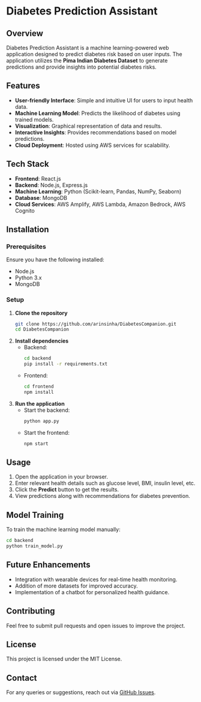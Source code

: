 # Diabetes Prediction Assistant

## Overview
Diabetes Prediction Assistant is a machine learning-powered web application designed to predict diabetes risk based on user inputs. The application utilizes the **Pima Indian Diabetes Dataset** to generate predictions and provide insights into potential diabetes risks.

## Features
- **User-friendly Interface**: Simple and intuitive UI for users to input health data.
- **Machine Learning Model**: Predicts the likelihood of diabetes using trained models.
- **Visualization**: Graphical representation of data and results.
- **Interactive Insights**: Provides recommendations based on model predictions.
- **Cloud Deployment**: Hosted using AWS services for scalability.

## Tech Stack
- **Frontend**: React.js
- **Backend**: Node.js, Express.js
- **Machine Learning**: Python (Scikit-learn, Pandas, NumPy, Seaborn)
- **Database**: MongoDB
- **Cloud Services**: AWS Amplify, AWS Lambda, Amazon Bedrock, AWS Cognito

## Installation
### Prerequisites
Ensure you have the following installed:
- Node.js
- Python 3.x
- MongoDB

### Setup
1. **Clone the repository**
   ```sh
   git clone https://github.com/arinsinha/DiabetesCompanion.git
   cd DiabetesCompanion
   ```
2. **Install dependencies**
   - Backend:
     ```sh
     cd backend
     pip install -r requirements.txt
     ```
   - Frontend:
     ```sh
     cd frontend
     npm install
     ```
3. **Run the application**
   - Start the backend:
     ```sh
     python app.py
     ```
   - Start the frontend:
     ```sh
     npm start
     ```

## Usage
1. Open the application in your browser.
2. Enter relevant health details such as glucose level, BMI, insulin level, etc.
3. Click the **Predict** button to get the results.
4. View predictions along with recommendations for diabetes prevention.

## Model Training
To train the machine learning model manually:
```sh
cd backend
python train_model.py
```

## Future Enhancements
- Integration with wearable devices for real-time health monitoring.
- Addition of more datasets for improved accuracy.
- Implementation of a chatbot for personalized health guidance.

## Contributing
Feel free to submit pull requests and open issues to improve the project.

## License
This project is licensed under the MIT License.

## Contact
For any queries or suggestions, reach out via [GitHub Issues](https://github.com/arinsinha/DiabetesCompanion/issues).

